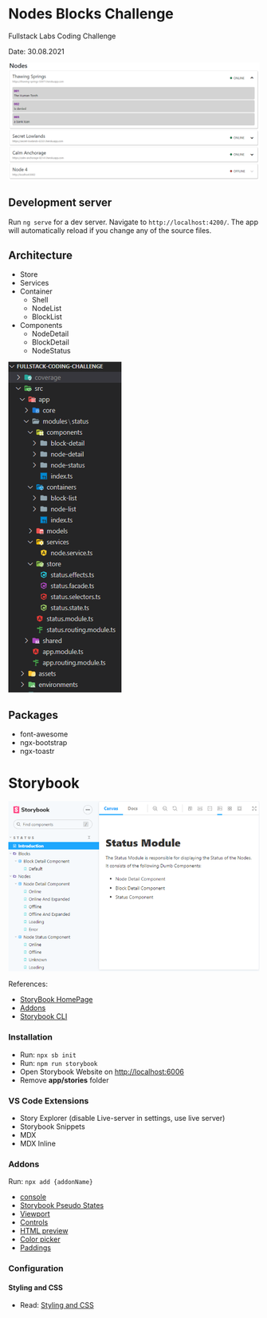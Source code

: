 # Nodes Blocks Challenge
Fullstack Labs Coding Challenge

Date: 30.08.2021

![image info](./documentation/Screenshot.png)
## Development server

Run `ng serve` for a dev server. Navigate to `http://localhost:4200/`. The app will automatically reload if you change any of the source files.

## Architecture

- Store
- Services
- Container
  - Shell
  - NodeList
  - BlockList
- Components
  - NodeDetail
  - BlockDetail
  - NodeStatus

![image info](./documentation/Screenshot-Folders.png)

## Packages
- font-awesome
- ngx-bootstrap
- ngx-toastr

# Storybook

![image info](./documentation/Screenshot-storybook.png)

References:
- [StoryBook HomePage](https://storybook.js.org/)
- [Addons](https://storybook.js.org/addons/)
- [Storybook CLI](https://github.com/storybookjs/storybook/tree/next/lib/cli)
 
### Installation

- Run: `npx sb init`</code>
- Run: `npm run storybook`
- Open Storybook Website on [http://localhost:6006](http://localhost:6006)
- Remove **app/stories** folder

### VS Code Extensions
- Story Explorer (disable Live-server in settings, use live server)
- Storybook Snippets
- MDX
- MDX Inline

### Addons

Run: `npx add {addonName}`

- [console](https://storybook.js.org/addons/@storybook/addon-console/)
- [Storybook Pseudo States](https://storybook.js.org/addons/storybook-addon-pseudo-states/)
- [Viewport](https://storybook.js.org/addons/@storybook/addon-viewport/)
- [Controls](https://storybook.js.org/addons/@storybook/addon-controls/)
- [HTML preview](https://storybook.js.org/addons/@reapit/storybook-addon-html/)
- [Color picker](https://storybook.js.org/addons/storybook-color-picker/)
- [Paddings](https://storybook.js.org/addons/storybook-addon-paddings/)

### Configuration

#### Styling and CSS
- Read: [Styling and CSS](https://storybook.js.org/docs/react/configure/styling-and-css)

